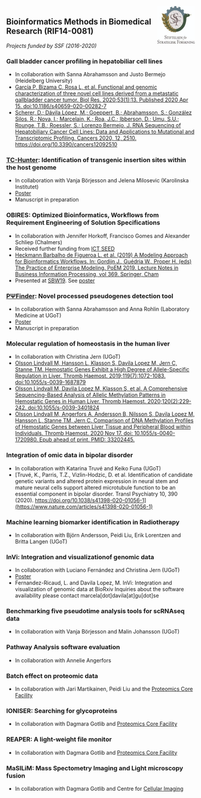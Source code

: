 <img align="right" width="100" height="100" src="https://github.com/bcfgothenburg/Images/blob/master/ssf.jpg">


## Bioinformatics Methods in Biomedical Research (RIF14-0081)
*Projects funded by SSF (2016-2020)*

### Gall bladder cancer profiling in hepatobiliar cell lines
   * In collaboration with Sanna Abrahamsson and Justo Bermejo (Heidelberg University)
   * [García P, Bizama C, Rosa L, et al. Functional and genomic characterization of three novel cell lines derived from a metastatic gallbladder cancer tumor. Biol Res. 2020;53(1):13. Published 2020 Apr 15. doi:10.1186/s40659-020-00282-7](https://biolres.biomedcentral.com/articles/10.1186/s40659-020-00282-7)
   * [Scherer, D.; Dávila López, M.; Goeppert, B.; Abrahamsson, S.; González Silos, R.; Nova, I.; Marcelain, K.; Roa, J.C.; Ibberson, D.; Umu, S.U.; Rounge, T.B.; Roessler, S.; Lorenzo Bermejo, J. RNA Sequencing of Hepatobiliary Cancer Cell Lines: Data and Applications to Mutational and Transcriptomic Profiling. Cancers 2020, 12, 2510. https://doi.org/10.3390/cancers12092510 ](https://www.mdpi.com/2072-6694/12/9/2510)

### [TC-Hunter](https://github.com/vborjesson/TC_hunter): Identification of transgenic insertion sites within the host genome
   * In collaboration with Vanja Börjesson and Jelena Milosevic (Karolinska Institutet)
   * [Poster]([https://github.com/bcfgothenburg/SSF/blob/master/2018_0828_TChunter.pdf)
   * Manuscript in preparation
   
### OBIRES: Optimized Bioinformatics, Workflows from Requirement Engineering of Solution Specifications
   * In collaboration with Jennifer Horkoff, Francisco Gomes and Alexander Schliep (Chalmers)
   * Received further funding from [ICT SEED](https://www.chalmers.se/en/areas-of-advance/ict/news/Pages/The-granted-ICT-SEED-proposals-2018.aspx)
   * [Heckmann Barbalho de Figueroa L. et al. (2019) A Modeling Approach for Bioinformatics Workflows. In: Gordijn J., Guédria W., Proper H. (eds) The Practice of Enterprise Modeling. PoEM 2019. Lecture Notes in Business Information Processing, vol 369. Springer, Cham](https://link.springer.com/chapter/10.1007%2F978-3-030-35151-9_11)
   * Presented at [SBW19](https://www.gu.se/en/core-facilities/bioinformatics-bcf/education-and-training-in-bioinformatics/swedish-bioinformatics-workshop-2019). See [poster](https://github.com/bcfgothenburg/SSF/blob/master/2019_poster_obires.pdf)
   
### [PΨFinder](https://github.com/SannaAb/Pseudogenes): Novel processed pseudogenes detection tool
   * In collaboration with Sanna Abrahamsson and Anna Rohlin (Laboratory Medicine at UGoT)
   * [Poster](https://github.com/bcfgothenburg/SSF/blob/master/2017_poster_Pseudogenes_ForPrint.pdf)
   * Manuscript in preparation

### Molecular regulation of homeostasis in the human liver
   * In collaboration with Christina Jern (UGoT)
   * [Olsson Lindvall M, Hansson L, Klasson S, Davila Lopez M, Jern C, Stanne TM. Hemostatic Genes Exhibit a High Degree of Allele-Specific Regulation in Liver. Thromb Haemost. 2019;119(7):1072-1083. doi:10.1055/s-0039-1687879](https://www.thieme-connect.de/products/ejournals/abstract/10.1055/s-0039-1687879)
   * [Olsson Lindvall M, Davila Lopez M, Klasson S, et al. A Comprehensive Sequencing-Based Analysis of Allelic Methylation Patterns in Hemostatic Genes in Human Liver. Thromb Haemost. 2020;120(2):229-242. doi:10.1055/s-0039-3401824](https://www.thieme-connect.de/products/ejournals/abstract/10.1055/s-0039-3401824)
   * [Olsson Lindvall M, Angerfors A, Andersson B, Nilsson S, Davila Lopez M, Hansson L, Stanne TM, Jern C. Comparison of DNA Methylation Profiles of Hemostatic Genes between Liver Tissue and Peripheral Blood within Individuals. Thromb Haemost. 2020 Nov 17. doi: 10.1055/s-0040-1720980. Epub ahead of print. PMID: 33202445.](https://pubmed.ncbi.nlm.nih.gov/33202445/)

### Integration of omic data in bipolar disorder
   * In collaboration with Katarina Truvé and Keiko Funa (UGoT)
   * [Truvé, K., Parris, T.Z., Vizlin-Hodzic, D. et al. Identification of candidate genetic variants and altered protein expression in neural stem and mature neural cells support altered microtubule function to be an essential component in bipolar disorder. Transl Psychiatry 10, 390 (2020). https://doi.org/10.1038/s41398-020-01056-1](https://www.nature.com/articles/s41398-020-01056-1)
   
### Machine learning biomarker identification in Radiotherapy
   * In collaboration with Björn Andersson, Peidi Liu, Erik Lorentzen and Britta Langen (UGoT)

### InVi: Integration and visualizationof genomic data
   * In collaboration with Luciano Fernández and Christina Jern (UGoT)
   * [Poster](https://github.com/bcfgothenburg/SSF/blob/master/2017_circos_presentation_LF_2.pdf)
   * Fernandez-Ricaud, L. and Davila Lopez, M. InVi: Integration and visualization of genomic data at BioRxiv
   Inquiries about the software availability please contact marcela[dot]davila[at]gu[dot]se

### Benchmarking five pseudotime analysis tools for scRNAseq data
   * In collaboration with Vanja Börjesson and Malin Johansson (UGoT)
   
### Pathway Analysis software evaluation
   * In collaboration with Annelie Angerfors

### Batch effect on proteomic data
   * In collaboration with Jari Martikainen, Peidi Liu and the [Proteomics Core Facility](https://cf.gu.se/english/Proteomics)

### IONISER: Searching for glycoproteins
   * In collaboration with Dagmara Gotlib and [Proteomics Core Facility](https://cf.gu.se/english/Proteomics)

### REAPER: A light-weight file monitor
   * In collaboration with Dagmara Gotlib and [Proteomics Core Facility](https://cf.gu.se/english/Proteomics)
   
### MaSILiM: Mass Spectometry Imaging and Light microscopy fusion
   * In collaboration with Dagmara Gotlib and Centre for [Cellular Imaging](https://cf.gu.se/english/centre_for_cellular_imaging)





   
   
   
   
